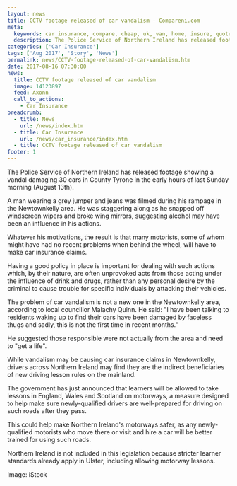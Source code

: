 ```yaml
---
layout: news
title: CCTV footage released of car vandalism - Compareni.com
meta:
  keywords: car insurance, compare, cheap, uk, van, home, insure, quotes, online, comparison, bike, loans, life
  description: The Police Service of Northern Ireland has released footage showing a vandal damaging 30 cars in County Tyrone in the early hours of last Sunday morni
categories: ['Car Insurance']
tags: ['Aug 2017', 'Story', 'News']
permalink: news/CCTV-footage-released-of-car-vandalism.htm
date: 2017-08-16 07:30:00
news:
  title: CCTV footage released of car vandalism
  image: 14123897
  feed: Axonn
  call_to_actions:
    - Car Insurance
breadcrumb:
  - title: News
    url: /news/index.htm
  - title: Car Insurance
    url: /news/car_insurance/index.htm
  - title: CCTV footage released of car vandalism
footer: 1
---
```


The Police Service of Northern Ireland has released footage showing a vandal damaging 30 cars in County Tyrone in the early hours of last Sunday morning (August 13th).

A man wearing a grey jumper and jeans was filmed during his rampage in the Newtownkelly area. He was staggering along as he snapped off windscreen wipers and broke wing mirrors, suggesting alcohol may have been an influence in his actions.&nbsp;

Whatever his motivations, the result is that many motorists, some of whom might have had no recent problems when behind the wheel, will have to make car insurance claims.&nbsp;

Having a good policy in place is important for dealing with such actions which, by their nature, are often unprovoked acts from those acting under the influence of drink and drugs, rather than any personal desire by the criminal to cause trouble for specific individuals by attacking their vehicles.&nbsp;

The problem of car vandalism is not a new one in the Newtownkelly area, according to local councillor Malachy Quinn. He said: &quot;I have been talking to residents waking up to find their cars have been damaged by faceless thugs and sadly, this is not the first time in recent months.&quot;

He suggested those responsible were not actually from the area and need to &quot;get a life&quot;.

While vandalism may be causing car insurance claims in Newtownkelly, drivers across Northern Ireland may find they are the indirect beneficiaries of new driving lesson rules on the mainland.&nbsp;

The government has just announced that learners will be allowed to take lessons in England, Wales and Scotland on motorways, a measure designed to help make sure newly-qualified drivers are well-prepared for driving on such roads after they pass.&nbsp;

This could help make Northern Ireland&#39;s motorways safer, as any newly-qualified motorists who move there or visit and hire a car will be better trained for using such roads.&nbsp;

Northern Ireland is not included in this legislation because stricter learner standards already apply in Ulster, including allowing motorway lessons.&nbsp;

Image: iStock
